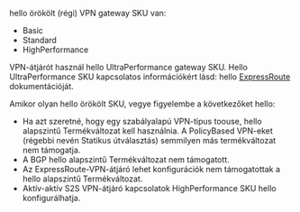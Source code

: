 hello örökölt (régi) VPN gateway SKU van:

* Basic
* Standard
* HighPerformance

VPN-átjárót használ hello UltraPerformance gateway SKU. Hello UltraPerformance SKU kapcsolatos információkért lásd: hello [ExpressRoute](../articles/expressroute/expressroute-about-virtual-network-gateways.md) dokumentációját.

Amikor olyan hello örökölt SKU, vegye figyelembe a következőket hello:

* Ha azt szeretné, hogy egy szabályalapú VPN-típus toouse, hello alapszintű Termékváltozat kell használnia. A PolicyBased VPN-eket (régebbi nevén Statikus útválasztás) semmilyen más termékváltozat nem támogatja.
* A BGP hello alapszintű Termékváltozat nem támogatott.
* Az ExpressRoute-VPN-átjáró lehet konfigurációk nem támogatottak a hello alapszintű Termékváltozat.
* Aktív-aktív S2S VPN-átjáró kapcsolatok HighPerformance SKU hello konfigurálhatja.
